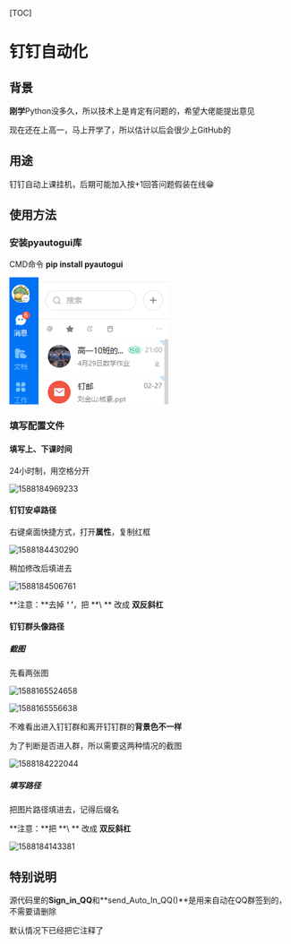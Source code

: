 [TOC]

# 钉钉自动化

## 背景

**刚学**Python没多久，所以技术上是肯定有问题的，希望大佬能提出意见

现在还在上高一，马上开学了，所以估计以后会很少上GitHub的

## 用途

钉钉自动上课挂机，后期可能加入按+1回答问题假装在线😁

## 使用方法

### 安装pyautogui库

CMD命令 **pip install pyautogui**

![1588185085372](https://github.com/TheresaQAQ/PictureWarehouse/blob/master/DingTalkAuto/1588165257392.png)

### 填写配置文件

#### 填写上、下课时间

24小时制，用空格分开

![1588184969233](C:\Users\ZQJ\AppData\Roaming\Typora\typora-user-images\1588184969233.png)

#### 钉钉安卓路径

右键桌面快捷方式，打开**属性**，复制红框

![1588184430290](C:\Users\ZQJ\AppData\Roaming\Typora\typora-user-images\1588184430290.png)

稍加修改后填进去

![1588184506761](C:\Users\ZQJ\AppData\Roaming\Typora\typora-user-images\1588184506761.png)

**注意：**去掉  **‘ ’**，把  **\ ** 改成  **双反斜杠**

#### 钉钉群头像路径

##### 截图

先看两张图

![1588165524658](C:\Users\ZQJ\AppData\Roaming\Typora\typora-user-images\1588165524658.png)

![1588165556638](C:\Users\ZQJ\AppData\Roaming\Typora\typora-user-images\1588165556638.png)

不难看出进入钉钉群和离开钉钉群的**背景色不一样**

为了判断是否进入群，所以需要这两种情况的截图

![1588184222044](C:\Users\ZQJ\AppData\Roaming\Typora\typora-user-images\1588184222044.png)

##### 填写路径

把图片路径填进去，记得后缀名 

**注意：**把  **\ ** 改成  **双反斜杠**

![1588184143381](C:\Users\ZQJ\AppData\Roaming\Typora\typora-user-images\1588184143381.png)

## 特别说明

源代码里的**Sign_in_QQ**和**send_Auto_In_QQ()**是用来自动在QQ群签到的，不需要请删除

默认情况下已经把它注释了
